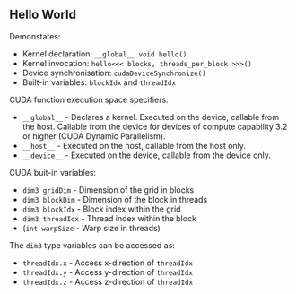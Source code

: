 ## Hello World

Demonstates:
* Kernel declaration: `__global__ void hello()`
* Kernel invocation: `hello<<< blocks, threads_per_block >>>()`
* Device synchronisation: `cudaDeviceSynchronize()`
* Built-in variables: `blockIdx` and `threadIdx`

CUDA function execution space specifiers:
* `__global__` - Declares a kernel. Executed on the device, callable from the host. Callable from the device for devices of compute capability 3.2 or higher (CUDA Dynamic Parallelism).
* `__host__` - Executed on the host, callable from the host only.
* `__device__` - Executed on the device, callable from the device only.

CUDA buit-in variables:
* `dim3 gridDim` -  Dimension of the grid in blocks
* `dim3 blockDim` - Dimension of the block in threads
* `dim3 blockIdx` - Block index within the grid
* `dim3 threadIdx` - Thread index within the block
* (`int warpSize` - Warp size in threads)

The `dim3` type variables can be accessed as:
* `threadIdx.x` - Access x-direction of `threadIdx`
* `threadIdx.y` - Access y-direction of `threadIdx`
* `threadIdx.z` - Access z-direction of `threadIdx`
